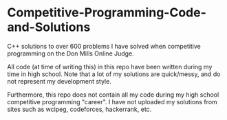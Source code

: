 # Competitive-Programming-Code-and-Solutions
C++ solutions to over 600 problems I have solved when competitive programming on the Don Mills Online Judge.

All code (at time of writing this) in this repo have been written during my time in high school. Note that a lot of my solutions are quick/messy, and do not represent my development style.

Furthermore, this repo does not contain all my code during my high school competitive programming "career". I have not uploaded my solutions from sites such as wcipeg, codeforces, hackerrank, etc.
